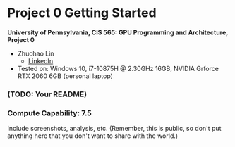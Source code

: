 Project 0 Getting Started
====================

**University of Pennsylvania, CIS 565: GPU Programming and Architecture, Project 0**

* Zhuohao Lin
  * [LinkedIn](https://www.linkedin.com/in/zhuohao-lin-960b54194/)
* Tested on: Windows 10, i7-10875H @ 2.30GHz 16GB, NVIDIA Grforce RTX 2060 6GB (personal laptop)

### (TODO: Your README)
### Compute Capability: 7.5

Include screenshots, analysis, etc. (Remember, this is public, so don't put
anything here that you don't want to share with the world.)

